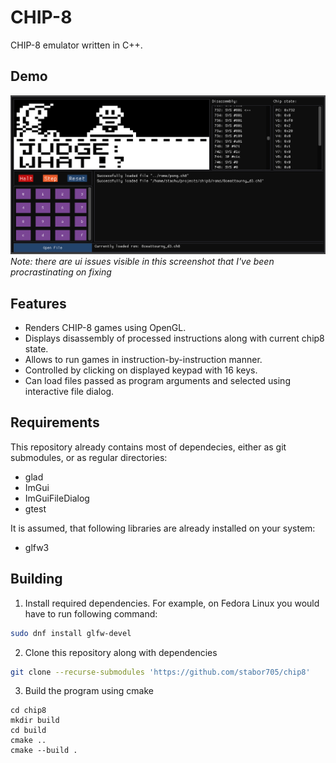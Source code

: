 # CHIP-8
CHIP-8 emulator written in C++.

## Demo
![demo screenshot](demo.png)
*Note: there are ui issues visible in this screenshot that I've been procrastinating on fixing*

## Features
- Renders CHIP-8 games using OpenGL.
- Displays disassembly of processed instructions along with current chip8 state.
- Allows to run games in instruction-by-instruction manner.
- Controlled by clicking on displayed keypad with 16 keys.
- Can load files passed as program arguments and selected using interactive file dialog.

## Requirements
This repository already contains most of dependecies, either as git submodules, or as regular directories:
- glad
- ImGui
- ImGuiFileDialog
- gtest

It is assumed, that following libraries are already installed on your system:
- glfw3

## Building
1. Install required dependencies. For example, on Fedora Linux you would have to run following command:
```bash
sudo dnf install glfw-devel
```
2. Clone this repository along with dependencies
```bash
git clone --recurse-submodules 'https://github.com/stabor705/chip8' 
```
3. Build the program using cmake
```
cd chip8
mkdir build
cd build
cmake ..
cmake --build .
```
